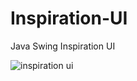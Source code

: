 # Inspiration-UI
Java Swing Inspiration UI

![inspiration ui](https://github.com/azkarmoulana/Inspiration-UI/blob/master/inspiration%20ui.PNG)
